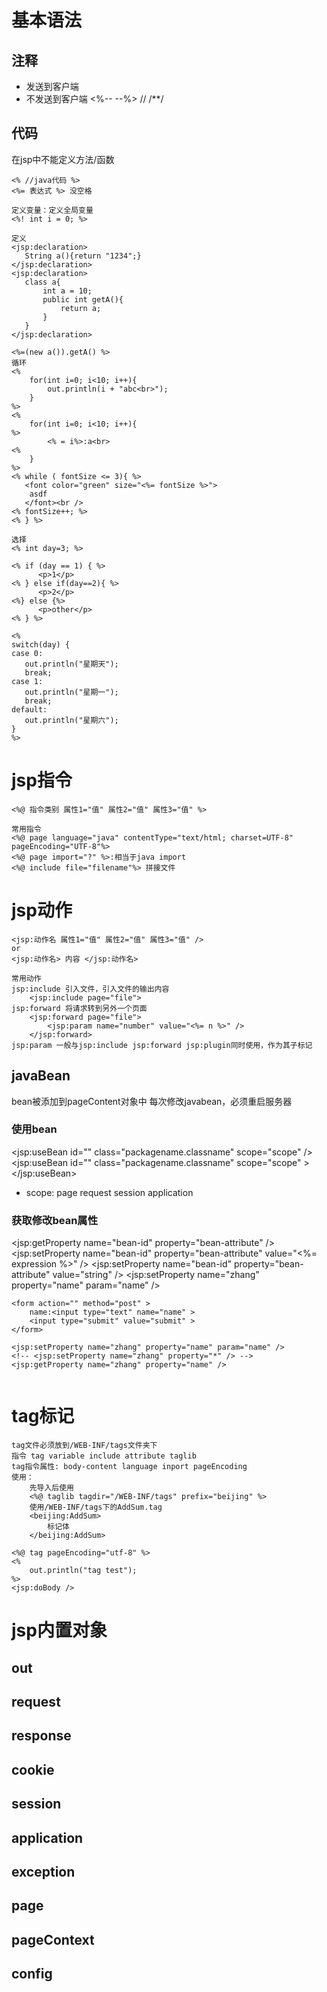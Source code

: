 # 基本语法

## 注释
* 发送到客户端 <!-- -->
* 不发送到客户端 <%--  --%> // /**/

## 代码
在jsp中不能定义方法/函数
```
<% //java代码 %>
<%= 表达式 %> 没空格

定义变量：定义全局变量
<%! int i = 0; %> 

定义
<jsp:declaration>
   String a(){return "1234";}
</jsp:declaration>
<jsp:declaration>
   class a{
	   int a = 10;
	   public int getA(){
		   return a;
	   }
   }
</jsp:declaration>

<%=(new a()).getA() %>
循环
<%
	for(int i=0; i<10; i++){
		out.println(i + "abc<br>");
	}
%>
<%
	for(int i=0; i<10; i++){
%>
		<% = i%>:a<br>
<%
	}
%>
<% while ( fontSize <= 3){ %>
   <font color="green" size="<%= fontSize %>">
    asdf
   </font><br />
<% fontSize++; %>
<% } %>

选择
<% int day=3; %>

<% if (day == 1) { %>
      <p>1</p>
<% } else if(day==2){ %>
      <p>2</p>
<%} else {%>
	  <p>other</p>
<% } %>

<% 
switch(day) {
case 0:
   out.println("星期天");
   break;
case 1:
   out.println("星期一");
   break;
default:
   out.println("星期六");
}
%>
```

# jsp指令
```
<%@ 指令类别 属性1="值" 属性2="值" 属性3="值" %>

常用指令
<%@ page language="java" contentType="text/html; charset=UTF-8" pageEncoding="UTF-8"%>
<%@ page import="?" %>:相当于java import
<%@ include file="filename"%> 拼接文件 
```

# jsp动作
```
<jsp:动作名 属性1="值" 属性2="值" 属性3="值" />
or
<jsp:动作名> 内容 </jsp:动作名>

常用动作
jsp:include	引入文件，引入文件的输出内容
	<jsp:include page="file">
jsp:forward	将请求转到另外一个页面
	<jsp:forward page="file">
		<jsp:param name="number" value="<%= n %>" />
	</jsp:forward>
jsp:param 一般与jsp:include jsp:forward jsp:plugin同时使用，作为其子标记
```

## javaBean
bean被添加到pageContent对象中
每次修改javabean，必须重启服务器
### 使用bean
<jsp:useBean id="<id>" class="packagename.classname" scope="scope" />
<jsp:useBean id="<id>" class="packagename.classname" scope="scope" ></jsp:useBean>

* scope: page request session application 
### 获取修改bean属性

<jsp:getProperty name="bean-id" property="bean-attribute" />
<jsp:setProperty name="bean-id" property="bean-attribute" value="<%= expression %>" />
<jsp:setProperty name="bean-id" property="bean-attribute" value="string" />
<jsp:setProperty name="zhang" property="name" param="name" />

```
<form action="" method="post" >
	name:<input type="text" name="name" >
	<input type="submit" value="submit" >
</form> 

<jsp:setProperty name="zhang" property="name" param="name" />
<!-- <jsp:setProperty name="zhang" property="*" /> -->
<jsp:getProperty name="zhang" property="name" />


```

# tag标记
```
tag文件必须放到/WEB-INF/tags文件夹下
指令 tag variable include attribute taglib
tag指令属性: body-content language inport pageEncoding
使用：
	先导入后使用
	<%@ taglib tagdir="/WEB-INF/tags" prefix="beijing" %>
	使用/WEB-INF/tags下的AddSum.tag
	<beijing:AddSum>
		标记体
	</beijing:AddSum>
```
```
<%@ tag pageEncoding="utf-8" %>
<%
	out.println("tag test");
%>
<jsp:doBody />

```

# jsp内置对象
## out
## request
## response
## cookie
## session
## application
## exception
## page
## pageContext
## config
